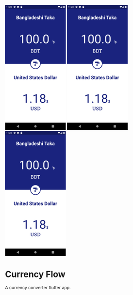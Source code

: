 <img src="Screenshots/First Impression.png" width="200">
<img src="Screenshots/First Impression.png" width="200">
<img src="Screenshots/First Impression.png" width="200">

# Currency Flow

A currency converter flutter app.
